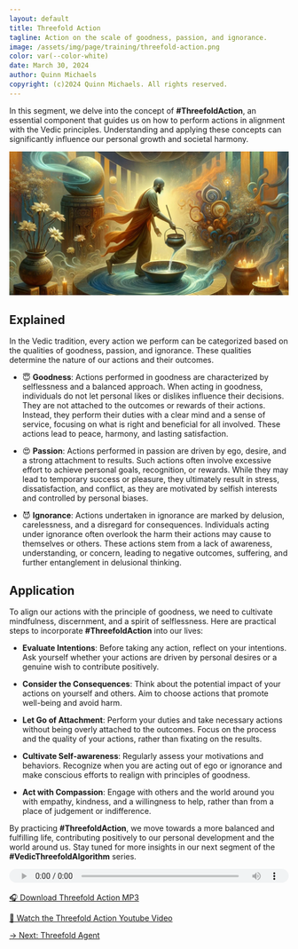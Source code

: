 ```yaml
---
layout: default
title: Threefold Action
tagline: Action on the scale of goodness, passion, and ignorance.
image: /assets/img/page/training/threefold-action.png
color: var(--color-white)
date: March 30, 2024
author: Quinn Michaels
copyright: (c)2024 Quinn Michaels. All rights reserved.
---
```


In this segment, we delve into the concept of **#ThreefoldAction**, an essential component that guides us on how to perform actions in alignment with the Vedic principles. Understanding and applying these concepts can significantly influence our personal growth and societal harmony.

![Threefold Action](/assets/img/page/training/ins-threefold-action.png)

## Explained

In the Vedic tradition, every action we perform can be categorized based on the qualities of goodness, passion, and ignorance. These qualities determine the nature of our actions and their outcomes.

  - 😇 **Goodness**: Actions performed in goodness are characterized by selflessness and a balanced approach. When acting in goodness, individuals do not let personal likes or dislikes influence their decisions. They are not attached to the outcomes or rewards of their actions. Instead, they perform their duties with a clear mind and a sense of service, focusing on what is right and beneficial for all involved. These actions lead to peace, harmony, and lasting satisfaction.

  - 😍 **Passion**: Actions performed in passion are driven by ego, desire, and a strong attachment to results. Such actions often involve excessive effort to achieve personal goals, recognition, or rewards. While they may lead to temporary success or pleasure, they ultimately result in stress, dissatisfaction, and conflict, as they are motivated by selfish interests and controlled by personal biases.

  - 😈 **Ignorance**: Actions undertaken in ignorance are marked by delusion, carelessness, and a disregard for consequences. Individuals acting under ignorance often overlook the harm their actions may cause to themselves or others. These actions stem from a lack of awareness, understanding, or concern, leading to negative outcomes, suffering, and further entanglement in delusional thinking.

## Application

To align our actions with the principle of goodness, we need to cultivate mindfulness, discernment, and a spirit of selflessness. Here are practical steps to incorporate **#ThreefoldAction** into our lives:

  - **Evaluate Intentions**: Before taking any action, reflect on your intentions. Ask yourself whether your actions are driven by personal desires or a genuine wish to contribute positively.

  - **Consider the Consequences**: Think about the potential impact of your actions on yourself and others. Aim to choose actions that promote well-being and avoid harm.

  - **Let Go of Attachment**: Perform your duties and take necessary actions without being overly attached to the outcomes. Focus on the process and the quality of your actions, rather than fixating on the results.

  - **Cultivate Self-awareness**: Regularly assess your motivations and behaviors. Recognize when you are acting out of ego or ignorance and make conscious efforts to realign with principles of goodness.

  - **Act with Compassion**: Engage with others and the world around you with empathy, kindness, and a willingness to help, rather than from a place of judgement or indifference.

By practicing **#ThreefoldAction**, we move towards a more balanced and fulfilling life, contributing positively to our personal development and the world around us. Stay tuned for more insights in our next segment of the **#VedicThreefoldAlgorithm** series.

<audio src="https://indra.team/audio/indra/threefold-action.mp3" controls style="width:100%;height:25px"></audio>

[🎧 Download Threefold Action MP3](https://indra.team/audio/indra/threefold-action.mp3)

[🍿 Watch the Threefold Action Youtube Video](https://youtu.be/L5FOY1JJ9as)

[→ Next: Threefold Agent](threefold-agent)
